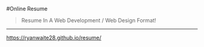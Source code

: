 #Online Resume
> Resume In A Web Development / Web Design Format!

-----

https://ryanwaite28.github.io/resume/
